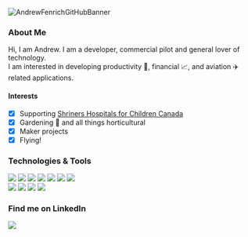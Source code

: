![AndrewFenrichGitHubBanner](https://user-images.githubusercontent.com/77979565/115817530-04402a00-a3c9-11eb-8e43-405ee0aa3415.PNG)

### About Me

Hi, I am Andrew. I am a developer, commercial pilot and general lover of technology.<br/>
I am interested in developing productivity 📌, financial 📈, and aviation ✈️ related applications.

#### Interests

  * [x] Supporting [Shriners Hospitals for Children Canada](https://www.shrinershospitalsforchildren.org/montreal)  
  * [x] Gardening 🌻 and all things horticultural
  * [x] Maker projects
  * [x] Flying! 

### Technologies & Tools
![](https://img.shields.io/badge/Framework-Angular-informational?style=flat&logo=Angular&logoColor=white&color=blue)
![](https://img.shields.io/badge/Design_System-Material_Design-informational?style=flat&logo=MaterialDesign&logoColor=white&color=blue)
![](https://img.shields.io/badge/Framework-React-informational?style=flat&logo=React&logoColor=white&color=blue)
![](https://img.shields.io/badge/Code-HTML5-informational?style=flat&logo=HTML5&logoColor=white&color=blue)
![](https://img.shields.io/badge/Code-CSS3-informational?style=flat&logo=CSS3&logoColor=white&color=blue)
![](https://img.shields.io/badge/Code-JavaScript-informational?style=flat&logo=JavaScript&logoColor=white&color=blue)
![](https://img.shields.io/badge/Code-Node.js-informational?style=flat&logo=Node-dot-js&logoColor=white&color=blue) <br/>
![](https://img.shields.io/badge/Framework-Express.js-informational?style=flat&logo=Express&logoColor=white&color=blue)
![](https://img.shields.io/badge/Data_base-MongoDB-informational?style=flat&logo=mongoDB&logoColor=white&color=blue)
![](https://img.shields.io/badge/Cloud-Firestore-informational?style=flat&logo=Firebase&logoColor=white&color=blue)
![](https://img.shields.io/badge/Framework-.Net-informational?style=flat&logo=dotNET&logoColor=white&color=blue)

### Find me on LinkedIn 
[![](https://img.shields.io/badge/LinkedIn-informational?style=flat&logo=LinkedIn&logoColor=white&color=blue)](https://www.linkedin.com/in/andrew-fenrich)






<!--
**Andrew-Fenrich/Andrew-Fenrich** is a ✨ _special_ ✨ repository because its `README.md` (this file) appears on your GitHub profile.

Here are some ideas to get you started:

- 🔭 I’m currently working on ...
- 🌱 I’m currently learning ...
- 👯 I’m looking to collaborate on ...
- 🤔 I’m looking for help with ...
- 💬 Ask me about ...
- 📫 How to reach me: ...
- 😄 Pronouns: ...
- ⚡ Fun fact: ...
-->
